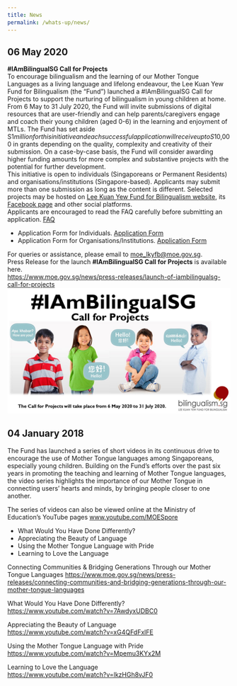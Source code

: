 ```yaml
---
title: News
permalink: /whats-up/news/
---
```

## 06 May 2020
**#IAmBilingualSG Call for Projects** 
<br/>To encourage bilingualism and the learning of our Mother Tongue Languages as a living language and lifelong endeavour, the Lee Kuan Yew Fund for Bilingualism (the “Fund”) launched a #IAmBilingualSG Call for Projects to support the nurturing of bilingualism in young children at home.<br/>From 6 May to 31 July 2020, the Fund will invite submissions of digital resources that are user-friendly and can help parents/caregivers engage and coach their young children (aged 0-6) in the learning and enjoyment of MTLs. The Fund has set aside S$1 million for this initiative and each successful application will receive up to S$10,000 in grants depending on the quality, complexity and creativity of their submission. On a case-by-case basis, the Fund will consider awarding higher funding amounts for more complex and substantive projects with the potential for further development. <br/> This initiative is open to individuals (Singaporeans or Permanent Residents) and organisations/institutions (Singapore-based). Applicants may submit more than one submission as long as the content is different. Selected projects may be hosted on <a href="http://www.bilingualism.sg/" target="_blank">Lee Kuan Yew Fund for Bilingualism website</a>, its <a href="https://www.facebook.com/bilingualismsg" target="_blank">Facebook page</a> and other social platforms.<br/>
Applicants are encouraged to read the FAQ carefully before submitting an application. 
<a href="/whats-up/FAQ_Call-for-Projects.pdf" download>FAQ</a>

- Application Form for Individuals. <a href="/whats-up/Individuals_Call-for-Projects-Application-Form.docx" target="_blank">Application Form</a>
- Application Form for Organisations/Institutions. <a href="/whats-up/Organisation_Call-for-Projects-Application-Form.docx" target="_blank">Application Form</a><br/>

For queries or assistance, please email to <a href="#">moe_lkyfb@moe.gov.sg</a>.<br/>
Press Release for the launch <strong>#IAmBilingualSG Call for Projects</strong> is available here.<br/>
<a href="https://www.moe.gov.sg/news/press-releases/launch-of-iambilingualsg-call-for-projects" target="_blank">https://www.moe.gov.sg/news/press-releases/launch-of-iambilingualsg-call-for-projects</a>
![alt text - Chinese Sessions](/images/Slide2.jpg)
## 04 January 2018
The Fund has launched a series of short videos in its continuous drive to encourage the use of Mother Tongue languages among Singaporeans, especially young children. Building on the Fund’s efforts over the past six years in promoting the teaching and learning of Mother Tongue languages, the video series highlights the importance of our Mother Tongue in connecting users’ hearts and minds, by bringing people closer to one another.

The series of videos can also be viewed online at the Ministry of Education’s YouTube pages <a href="https://www.youtube.com/user/MOESpore" target="_blank">www.youtube.com/MOESpore</a><br/>

- What Would You Have Done Differently?
- Appreciating the Beauty of Language
- Using the Mother Tongue Language with Pride
- Learning to Love the Language<br/>

Connecting Communities & Bridging Generations Through our Mother Tongue Languages
<a href="https://www.moe.gov.sg/news/press-releases/connecting-communities-and-bridging-generations-through-our-mother-tongue-languages" target="_blank">https://www.moe.gov.sg/news/press-releases/connecting-communities-and-bridging-generations-through-our-mother-tongue-languages</a>

What Would You Have Done Differently?<br/>
<a href="https://www.youtube.com/watch?v=7AwdyxUDBC0" target="_blank">https://www.youtube.com/watch?v=7AwdyxUDBC0</a>

Appreciating the Beauty of Language<br/>
<a href="https://www.youtube.com/watch?v=xG4QFdFxlFE" target="_blank">https://www.youtube.com/watch?v=xG4QFdFxlFE</a>

Using the Mother Tongue Language with Pride<br/>
<a href="https://www.youtube.com/watch?v=Mpemu3KYx2M" target="_blank">https://www.youtube.com/watch?v=Mpemu3KYx2M</a>

Learning to Love the Language<br/>
<a href="https://www.youtube.com/watch?v=lkzHGh8vJF0" target="_blank">https://www.youtube.com/watch?v=lkzHGh8vJF0</a>

